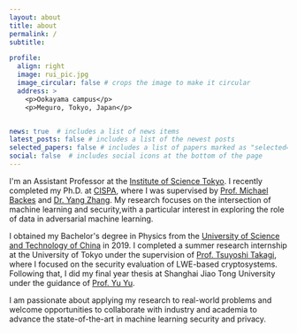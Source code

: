 ```yaml
---
layout: about
title: about
permalink: /
subtitle: 

profile:
  align: right
  image: rui_pic.jpg
  image_circular: false # crops the image to make it circular
  address: >
    <p>Ookayama campus</p>
    <p>Meguro, Tokyo, Japan</p>


news: true  # includes a list of news items
latest_posts: false # includes a list of the newest posts
selected_papers: false # includes a list of papers marked as "selected={true}"
social: false  # includes social icons at the bottom of the page
---
```


I'm an Assistant Professor at the [Institute of Science Tokyo](https://www.isct.ac.jp/en).
I recently completed my Ph.D. at [CISPA](https://cispa.de/en), where I was supervised by [Prof. Michael Backes](https://michaelbackes.eu/)  and [Dr. Yang Zhang](https://yangzhangalmo.github.io/). My research focuses on the intersection of machine learning and security,with a particular interest in exploring the role of data in adversarial machine learning.

I obtained my Bachelor's degree in Physics from the [University of Science and Technology of China](https://ustc.edu.cn/) in 2019. I completed a summer research internship at the University of Tokyo under the supervision of [Prof. Tsuyoshi Takagi](http://crypto.mist.i.u-tokyo.ac.jp/en/members/takagi.html), where I focused on the security evaluation of LWE-based cryptosystems. Following that, I did my final year thesis at Shanghai Jiao Tong University under the guidance of [Prof. Yu Yu](http://yuyu.hk/). 

I am passionate about applying my research to real-world problems and welcome opportunities to collaborate with industry and academia to advance the state-of-the-art in machine learning security and privacy.
